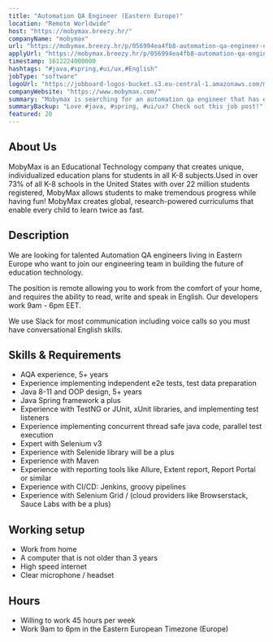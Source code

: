 ```yaml
---
title: "Automation QA Engineer (Eastern Europe)"
location: "Remote Worldwide"
host: "https://mobymax.breezy.hr/"
companyName: "mobymax"
url: "https://mobymax.breezy.hr/p/056994ea4fb8-automation-qa-engineer-eastern-europe"
applyUrl: "https://mobymax.breezy.hr/p/056994ea4fb8-automation-qa-engineer-eastern-europe/apply"
timestamp: 1612224000000
hashtags: "#java,#spring,#ui/ux,#English"
jobType: "software"
logoUrl: "https://jobboard-logos-bucket.s3.eu-central-1.amazonaws.com/mobymax"
companyWebsite: "https://www.mobymax.com/"
summary: "Mobymax is searching for an automation qa engineer that has experience with TestNG or JUnit, xUnit libraries, and implementing test listeners."
summaryBackup: "Love #java, #spring, #ui/ux? Check out this job post!"
featured: 20
---
```


## About Us

MobyMax is an Educational Technology company that creates unique, individualized education plans for students in all K-8 subjects.Used in over 73% of all K-8 schools in the United States with over 22 million students registered, MobyMax allows students to make tremendous progress while having fun! MobyMax creates global, research-powered curriculums that enable every child to learn twice as fast.

## Description

We are looking for talented Automation QA engineers living in Eastern Europe who want to join our engineering team in building the future of education technology.

The position is remote allowing you to work from the comfort of your home, and requires the ability to read, write and speak in English. Our developers work 9am - 6pm EET.

We use Slack for most communication including voice calls so you must have conversational English skills.

## Skills & Requirements

*   AQA experience, 5+ years
*   Experience implementing independent e2e tests, test data preparation
*   Java 8-11 and OOP design, 5+ years
*   Java Spring framework a plus
*   Experience with TestNG or JUnit, xUnit libraries, and implementing test listeners
*   Experience implementing concurrent thread safe java code, parallel test execution
*   Expert with Selenium v3
*   Experience with Selenide library will be a plus
*   Experience with Maven
*   Experience with reporting tools like Allure, Extent report, Report Portal or similar
*   Experience with CI/CD: Jenkins, groovy pipelines
*   Experience with Selenium Grid / (cloud providers like Browserstack, Sauce Labs with be a plus)

## Working setup

*   Work from home
*   A computer that is not older than 3 years
*   High speed internet
*   Clear microphone / headset

## Hours

*   Willing to work 45 hours per week
*   Work 9am to 6pm in the Eastern European Timezone (Europe)

